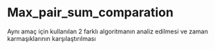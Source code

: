 # Max_pair_sum_comparation
Aynı amaç için kullanılan 2 farklı algoritmanın analiz edilmesi ve zaman karmaşıklarının karşılaştırılması
